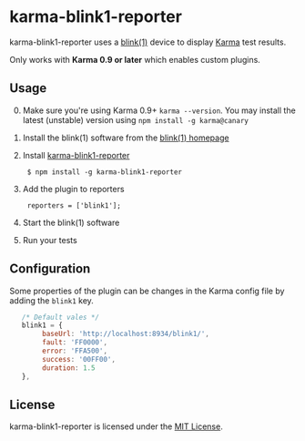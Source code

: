 # karma-blink1-reporter

karma-blink1-reporter uses a [blink(1)][1] device to display [Karma][0] test results.

Only works with **Karma 0.9 or later** which enables custom plugins.

## Usage

0. Make sure you're using Karma 0.9+ `karma --version`. You may install the latest (unstable) version using `npm install -g karma@canary`

1. Install the blink(1) software from the [blink(1) homepage][1]

2. Install [karma-blink1-reporter][2]

        $ npm install -g karma-blink1-reporter


3. Add the plugin to reporters

        reporters = ['blink1'];

4. Start the blink(1) software

5. Run your tests

## Configuration

Some properties of the plugin can be changes in the Karma config file by adding the `blink1` key.

```js
   /* Default vales */
   blink1 = {
        baseUrl: 'http://localhost:8934/blink1/',
        fault: 'FF0000',
        error: 'FFA500',
        success: '00FF00',
        duration: 1.5
   },
```

## License

karma-blink1-reporter is licensed under the [MIT License][3].

  [0]: http://karma-runner.github.com
  [1]: http://thingm.com/products/blink-1.html
  [2]: https://github.com/bertschneider/karma-blink1-reporter
  [3]: http://opensource.org/licenses/MIT
